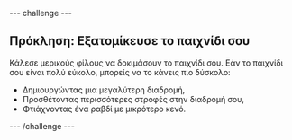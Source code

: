 \--- challenge \---

## Πρόκληση: Εξατομίκευσε το παιχνίδι σου

Κάλεσε μερικούς φίλους να δοκιμάσουν το παιχνίδι σου. Εάν το παιχνίδι σου είναι πολύ εύκολο, μπορείς να το κάνεις πιο δύσκολο:

- Δημιουργώντας μια μεγαλύτερη διαδρομή,
- Προσθέτοντας περισσότερες στροφές στην διαδρομή σου,
- Φτιάχνοντας ένα ραβδί με μικρότερο κενό.

\--- /challenge \---